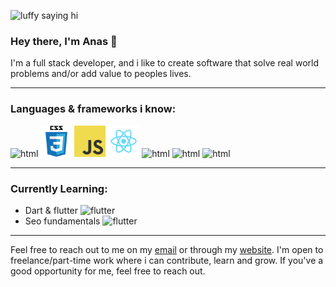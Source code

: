 ![luffy saying hi](https://c.tenor.com/UTxKJNlZilwAAAAi/luffy-monkey-d-luffy.gif)

### Hey there, I'm Anas 👋

I'm a full stack developer, and i like to create software that solve real world problems and/or add value to peoples lives.

<hr/>

### Languages & frameworks i know:

<img width="50rem" src="http://assets.stickpng.com/thumbs/5847f5bdcef1014c0b5e489c.png" alt="html"/>
<img width="50rem" src="https://raw.githubusercontent.com/github/explore/80688e429a7d4ef2fca1e82350fe8e3517d3494d/topics/css/css.png" alt="html"/>
<img width="50rem" src="https://raw.githubusercontent.com/github/explore/80688e429a7d4ef2fca1e82350fe8e3517d3494d/topics/javascript/javascript.png" alt="html"/>
<img width="50rem" src="https://raw.githubusercontent.com/github/explore/80688e429a7d4ef2fca1e82350fe8e3517d3494d/topics/react/react.png" alt="html"/>
<img width="50rem" src="https://qph.fs.quoracdn.net/main-qimg-744f96b18fb3ef81b05512d78b679e25" alt="html"/>
<img width="50rem" src="https://cdn.freebiesupply.com/logos/large/2x/nodejs-icon-logo-png-transparent.png" alt="html"/>
<img width="50rem" src="https://www.pngall.com/wp-content/uploads/2016/05/WordPress-Logo-Free-Download-PNG.png" alt="html"/>
<hr/>

### Currently Learning:

- Dart & flutter <img width="15rem" src="https://cdn.iconscout.com/icon/free/png-256/flutter-3629369-3032362.png" alt="flutter"/>
- Seo fundamentals <img width="15rem" src="https://www.freeiconspng.com/uploads/search-engine-optimization-icon-7.png" alt="flutter"/>
<hr/>

Feel free to reach out to me on my <a href="muhammadanas4824@gmail.com">email</a> or through my <a href="https://muhammad-anas.web.app/">website</a>. I'm open to freelance/part-time work where i can contribute, learn and grow. If you've a good opportunity for me, feel free to reach out.
